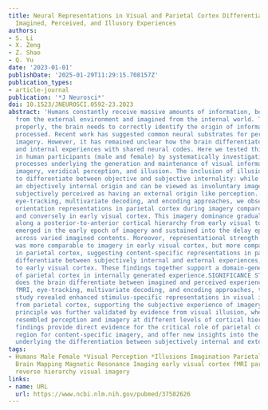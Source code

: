 ```yaml
---
title: Neural Representations in Visual and Parietal Cortex Differentiate between
  Imagined, Perceived, and Illusory Experiences
authors:
- S. Li
- X. Zeng
- Z. Shao
- Q. Yu
date: '2023-01-01'
publishDate: '2025-01-29T11:29:15.708157Z'
publication_types:
- article-journal
publication: '*J Neurosci*'
doi: 10.1523/JNEUROSCI.0592-23.2023
abstract: 'Humans constantly receive massive amounts of information, both perceived
  from the external environment and imagined from the internal world. To function
  properly, the brain needs to correctly identify the origin of information being
  processed. Recent work has suggested common neural substrates for perception and
  imagery. However, it has remained unclear how the brain differentiates between external
  and internal experiences with shared neural codes. Here we tested this question
  in human participants (male and female) by systematically investigating the neural
  processes underlying the generation and maintenance of visual information from voluntary
  imagery, veridical perception, and illusion. The inclusion of illusion allowed us
  to differentiate between objective and subjective internality: while illusion has
  an objectively internal origin and can be viewed as involuntary imagery, it is also
  subjectively perceived as having an external origin like perception. Combining fMRI,
  eye-tracking, multivariate decoding, and encoding approaches, we observed superior
  orientation representations in parietal cortex during imagery compared with perception,
  and conversely in early visual cortex. This imagery dominance gradually developed
  along a posterior-to-anterior cortical hierarchy from early visual to parietal cortex,
  emerged in the early epoch of imagery and sustained into the delay epoch, and persisted
  across varied imagined contents. Moreover, representational strength of illusion
  was more comparable to imagery in early visual cortex, but more comparable to perception
  in parietal cortex, suggesting content-specific representations in parietal cortex
  differentiate between subjectively internal and external experiences, as opposed
  to early visual cortex. These findings together support a domain-general engagement
  of parietal cortex in internally generated experience.SIGNIFICANCE STATEMENT How
  does the brain differentiate between imagined and perceived experiences? Combining
  fMRI, eye-tracking, multivariate decoding, and encoding approaches, the current
  study revealed enhanced stimulus-specific representations in visual imagery originating
  from parietal cortex, supporting the subjective experience of imagery. This neural
  principle was further validated by evidence from visual illusion, wherein illusion
  resembled perception and imagery at different levels of cortical hierarchy. Our
  findings provide direct evidence for the critical role of parietal cortex as a domain-general
  region for content-specific imagery, and offer new insights into the neural mechanisms
  underlying the differentiation between subjectively internal and external experiences.'
tags:
- Humans Male Female *Visual Perception *Illusions Imagination Parietal Lobe Brain
  Brain Mapping Magnetic Resonance Imaging early visual cortex fMRI parietal cortex
  reverse hierarchy visual imagery
links:
- name: URL
  url: https://www.ncbi.nlm.nih.gov/pubmed/37582626
---
```

